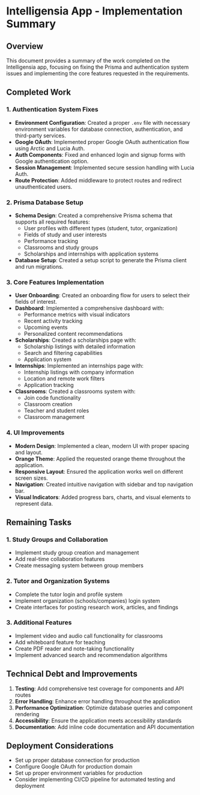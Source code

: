 # Intelligensia App - Implementation Summary

## Overview

This document provides a summary of the work completed on the Intelligensia app, focusing on fixing the Prisma and authentication system issues and implementing the core features requested in the requirements.

## Completed Work

### 1. Authentication System Fixes

- **Environment Configuration**: Created a proper `.env` file with necessary environment variables for database connection, authentication, and third-party services.
- **Google OAuth**: Implemented proper Google OAuth authentication flow using Arctic and Lucia Auth.
- **Auth Components**: Fixed and enhanced login and signup forms with Google authentication option.
- **Session Management**: Implemented secure session handling with Lucia Auth.
- **Route Protection**: Added middleware to protect routes and redirect unauthenticated users.

### 2. Prisma Database Setup

- **Schema Design**: Created a comprehensive Prisma schema that supports all required features:
  - User profiles with different types (student, tutor, organization)
  - Fields of study and user interests
  - Performance tracking
  - Classrooms and study groups
  - Scholarships and internships with application systems
- **Database Setup**: Created a setup script to generate the Prisma client and run migrations.

### 3. Core Features Implementation

- **User Onboarding**: Created an onboarding flow for users to select their fields of interest.
- **Dashboard**: Implemented a comprehensive dashboard with:
  - Performance metrics with visual indicators
  - Recent activity tracking
  - Upcoming events
  - Personalized content recommendations
- **Scholarships**: Created a scholarships page with:
  - Scholarship listings with detailed information
  - Search and filtering capabilities
  - Application system
- **Internships**: Implemented an internships page with:
  - Internship listings with company information
  - Location and remote work filters
  - Application tracking
- **Classrooms**: Created a classrooms system with:
  - Join code functionality
  - Classroom creation
  - Teacher and student roles
  - Classroom management

### 4. UI Improvements

- **Modern Design**: Implemented a clean, modern UI with proper spacing and layout.
- **Orange Theme**: Applied the requested orange theme throughout the application.
- **Responsive Layout**: Ensured the application works well on different screen sizes.
- **Navigation**: Created intuitive navigation with sidebar and top navigation bar.
- **Visual Indicators**: Added progress bars, charts, and visual elements to represent data.

## Remaining Tasks

### 1. Study Groups and Collaboration

- Implement study group creation and management
- Add real-time collaboration features
- Create messaging system between group members

### 2. Tutor and Organization Systems

- Complete the tutor login and profile system
- Implement organization (schools/companies) login system
- Create interfaces for posting research work, articles, and findings

### 3. Additional Features

- Implement video and audio call functionality for classrooms
- Add whiteboard feature for teaching
- Create PDF reader and note-taking functionality
- Implement advanced search and recommendation algorithms

## Technical Debt and Improvements

1. **Testing**: Add comprehensive test coverage for components and API routes
2. **Error Handling**: Enhance error handling throughout the application
3. **Performance Optimization**: Optimize database queries and component rendering
4. **Accessibility**: Ensure the application meets accessibility standards
5. **Documentation**: Add inline code documentation and API documentation

## Deployment Considerations

- Set up proper database connection for production
- Configure Google OAuth for production domain
- Set up proper environment variables for production
- Consider implementing CI/CD pipeline for automated testing and deployment